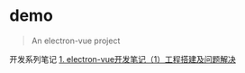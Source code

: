 # demo

> An electron-vue project

开发系列笔记
[1. electron-vue开发笔记（1）工程搭建及问题解决](https://juejin.im/post/5eeb5113e51d45740950c661)
